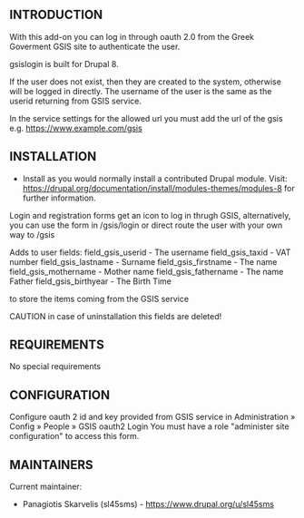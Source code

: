 INTRODUCTION
------------

With this add-on you can log in through oauth 2.0 from the 
Greek Goverment GSIS site to authenticate the user.

gsislogin is built for Drupal 8.

If the user does not exist, then they are created to the system, 
otherwise will be logged in directly.
The username of the user is the same as the userid returning from GSIS service.

In the service settings for the allowed url you must add the url of the gsis
e.g. https://www.example.com/gsis

INSTALLATION
------------
 
 * Install as you would normally install a contributed Drupal module. Visit:
   https://drupal.org/documentation/install/modules-themes/modules-8
   for further information.


Login and registration forms get an icon to log in thrugh GSIS,
alternatively, you can use the form in /gsis/login 
or direct route the user with your own way to /gsis

Adds to user fields:
field_gsis_userid - The username
field_gsis_taxid - VAT number
field_gsis_lastname - Surname
field_gsis_firstname - The name
field_gsis_mothername - Mother name
field_gsis_fathername - The name Father
field_gsis_birthyear - The Birth Time

to store the items coming from the GSIS service

CAUTION in case of uninstallation this fields are deleted!


REQUIREMENTS
------------

No special requirements


CONFIGURATION
-------------

Configure oauth 2 id and key provided from GSIS service in 
Administration » Config » People » GSIS oauth2 Login
You must have a role "administer site configuration" to access this form.

MAINTAINERS
-----------

Current maintainer:
 * Panagiotis Skarvelis (sl45sms) - https://www.drupal.org/u/sl45sms
